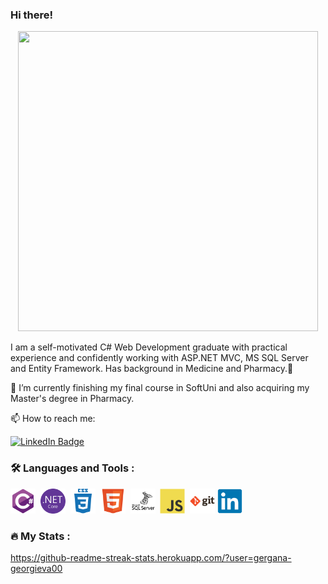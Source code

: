 ### Hi there!
<div align="center">
  <img src="https://media0.giphy.com/media/Rs0JBoGpPxMAlnVc8y/giphy.gif?cid=ecf05e47xqho4272s6bmha8irehtcy4vgmqktswtzpgc16kf&ep=v1_gifs_related&rid=giphy.gif&ct=g" width="480" height="480"/>
</div>

I am a self-motivated C# Web Development
graduate with practical experience and confidently working with ASP.NET MVC, MS SQL Server and Entity
Framework. Has background in Medicine and
Pharmacy.👋

🌱 I’m currently finishing my final course in SoftUni and also acquiring my Master's degree in Pharmacy.

📫 How to reach me: 
<div id="badges">
  <a href="https://www.linkedin.com/in/gergana-georgieva-434657262/">
    <img src="https://img.shields.io/badge/LinkedIn-blue?style=for-the-badge&logo=linkedin&logoColor=white" alt="LinkedIn Badge"/>
  </a>
</div>

### :hammer_and_wrench: Languages and Tools :
<div>
  <img src="https://github.com/devicons/devicon/blob/master/icons/csharp/csharp-original.svg" width="40" height="40"/>&nbsp;
  <img src="https://github.com/devicons/devicon/blob/master/icons/dotnetcore/dotnetcore-original.svg" width="40" height="40"/>&nbsp;
  <img src="https://github.com/devicons/devicon/blob/master/icons/css3/css3-plain-wordmark.svg"  title="CSS3" alt="CSS" width="40" height="40"/>&nbsp;
  <img src="https://github.com/devicons/devicon/blob/master/icons/html5/html5-original.svg" title="HTML5" alt="HTML" width="40" height="40"/>&nbsp;
  <img src="https://github.com/devicons/devicon/blob/master/icons/microsoftsqlserver/microsoftsqlserver-plain-wordmark.svg" width="40" height="40"/>&nbsp;
  <img src="https://github.com/devicons/devicon/blob/master/icons/javascript/javascript-original.svg" title="JavaScript" alt="JavaScript" width="40" height="40"/>&nbsp;
  <img src="https://github.com/devicons/devicon/blob/master/icons/git/git-original-wordmark.svg" title="Git" **alt="Git" width="40" height="40"/>
  <img src="https://github.com/devicons/devicon/blob/master/icons/linkedin/linkedin-original.svg" width="40" height="40"/>&nbsp;
</div>

### :fire: My Stats :
https://github-readme-streak-stats.herokuapp.com/?user=gergana-georgieva00

<!--
**gergana-georgieva00/gergana-georgieva00** is a ✨ _special_ ✨ repository because its `README.md` (this file) appears on your GitHub profile.

Here are some ideas to get you started:

- 🔭 I’m currently working on ...
🌱 I’m currently finishing my final course in SoftUni and also acquiring my Master's degree in Pharmacy.
- 👯 I’m looking to collaborate on ...
- 🤔 I’m looking for help with ...
- 💬 Ask me about anything :)
- 
- 😄 Pronouns: ...
- ⚡ Fun fact: ...
-->
